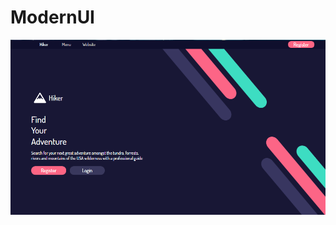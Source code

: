 # ModernUI

![Image of Homescreen](https://github.com/JordanHumphrey/ModernUI/blob/master/Images/ui_ss.png)
